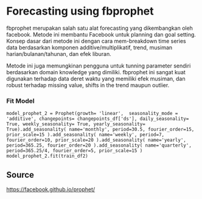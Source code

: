 # Forecasting using fbprophet
fbprophet merupakan salah satu alat forecasting yang dikembangkan oleh facebook. Metode ini membantu Facebook untuk planning dan goal setting. Konsep dasar dari metode ini dengan cara mem-breakdown time series data berdasarkan komponen additive/multiplikatif, trend, musiman harian/bulanan/tahunan, dan efek liburan.

Metode ini juga memungkinan pengguna untuk tunning parameter sendiri berdasarkan domain knowledge yang dimiliki. fbprophet ini sangat kuat digunakan terhadap data deret waktu yang memiliki efek musiman, dan robust terhadap missing value, shifts in the trend maupun outlier.


### Fit Model
`
model_prophet_2 = Prophet(growth= 'linear', 
                           seasonality_mode = 'additive',
                           changepoints= changepoints_df['ds'],
                           daily_seasonality= True,
                           weekly_seasonality= True,
                           yearly_seasonality= True).add_seasonality(
                               name='monthly',
                               period=30.5,
                               fourier_order=15,
                               prior_scale=15
                           ).add_seasonality(
                               name='weekly',
                               period=7,
                               fourier_order=10,
                               prior_scale=20
                           ).add_seasonality(
                               name='yearly',
                               period=365.25,
                               fourier_order=20
                           ).add_seasonality(
                               name='quarterly',
                               period=365.25/4,
                               fourier_order=5,
                               prior_scale=15
                           )
model_prophet_2.fit(train_df2)
`

## Source
https://facebook.github.io/prophet/

